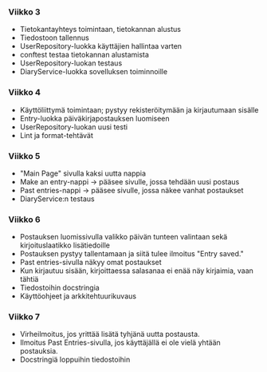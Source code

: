 ### Viikko 3

- Tietokantayhteys toimintaan, tietokannan alustus
- Tiedostoon tallennus
- UserRepository-luokka käyttäjien hallintaa varten
- conftest testaa tietokannan alustamista
- UserRepository-luokan testaus
- DiaryService-luokka sovelluksen toiminnoille

### Viikko 4
- Käyttöliittymä toimintaan; pystyy rekisteröitymään ja kirjautumaan sisälle
- Entry-luokka päiväkirjapostauksen luomiseen
- UserRepository-luokan uusi testi
- Lint ja format-tehtävät

### Viikko 5
- "Main Page" sivulla kaksi uutta nappia
- Make an entry-nappi -> pääsee sivulle, jossa tehdään uusi postaus
- Past entries-nappi -> pääsee sivulle, jossa näkee vanhat postaukset
- DiaryService:n testaus

### Viikko 6
- Postauksen luomissivulla valikko päivän tunteen valintaan sekä kirjoituslaatikko lisätiedoille
- Postauksen pystyy tallentamaan ja siitä tulee ilmoitus "Entry saved."
- Past entries-sivulla näkyy omat postaukset
- Kun kirjautuu sisään, kirjoittaessa salasanaa ei enää näy kirjaimia, vaan tähtiä
- Tiedostoihin docstringia
- Käyttöohjeet ja arkkitehtuurikuvaus

### Viikko 7
- Virheilmoitus, jos yrittää lisätä tyhjänä uutta postausta.
- Ilmoitus Past Entries-sivulla, jos käyttäjällä ei ole vielä yhtään postauksia.
- Docstringiä loppuihin tiedostoihin
